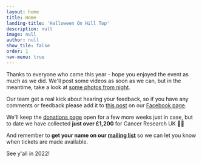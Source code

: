 ```yaml
---
layout: home
title: Home
landing-title: 'Halloween On Hill Top'
description: null
image: null
author: null
show_tile: false
order: 1
nav-menu: true
---
```

Thanks to everyone who came this year - hope you enjoyed the event as much as we did. We'll post some videos as soon
as we can, but in the meantime, take a look at <a href="{% link previous/2021-the-cult-returns.md %}">some photos from night</a>.

Our team get a real kick about hearing your feedback, so if you have any comments or feedback please
add it to <a href="https://www.facebook.com/HalloweenOnHillTop/posts/3034946050108918">this post</a> on our <a href="https://www.facebook.com/HalloweenOnHillTop">Facebook page</a>.

We'll keep the <a href="{{ site.donations-url }}">donations page</a> open for a few 
more weeks just in case, but to date we have collected **just over £1,200** for Cancer Research UK 👏👏

And remember to **get your name on our <a href="{% link mailing-list.md %}">mailing list</a>** so we can let you
know when tickets are made available.

See y'all in 2022!